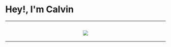 # Hey!, I'm Calvin 

---

<h2 align="center">
    <img src="https://readme-typing-svg.herokuapp.com/?
font=Righteous&size=35*center=true&vCenter=true&width=500&height=70&duration=5000&lines=Hey+There!+I'm+Calvin.;+I'm+currently+a+student+at+Hunter+College!;+I+am+a+undergraduate+teaching+assistant!;" />
  </h2>

---
      
<!--
**lincalvin76/lincalvin76** is a ✨ _special_ ✨ repository because its `README.md` (this file) appears on your GitHub profile.

Here are some ideas to get you started:

- 🔭 I’m currently working on ...
- 🌱 I’m currently learning ...
- 👯 I’m looking to collaborate on ...
- 🤔 I’m looking for help with ...
- 💬 Ask me about ...
- 📫 How to reach me: ...
- 😄 Pronouns: ...
- ⚡ Fun fact: ...
-->
